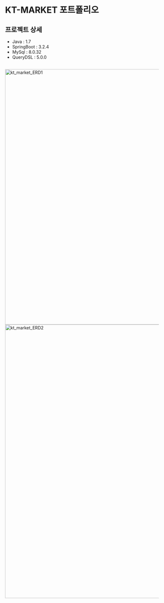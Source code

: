 # KT-MARKET 포트폴리오
## 프로젝트 상세
- Java : 1.7
- SpringBoot : 3.2.4
- MySql : 8.0.32
- QueryDSL : 5.0.0

</br>
<img width="836" alt="kt_market_ERD1" src="https://github.com/Leekyeongtaek/kt-market/assets/56353425/3d0ff157-eb06-46eb-bf3f-7866d9a3cf0f">
</br>
<img width="896" alt="kt_market_ERD2" src="https://github.com/Leekyeongtaek/kt-market/assets/56353425/603fbe23-3eb7-4575-870e-f67010dea1da">
